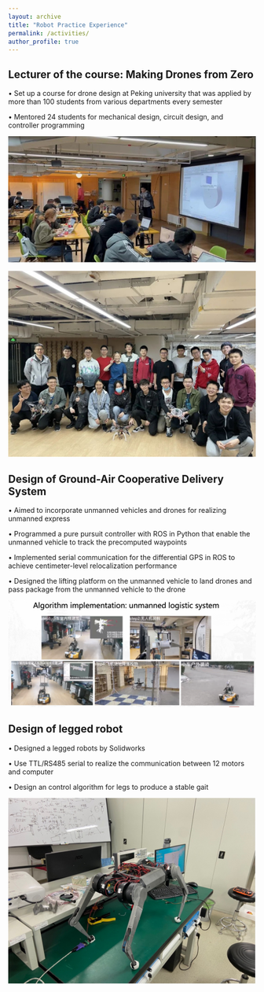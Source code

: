 ```yaml
---
layout: archive
title: "Robot Practice Experience"
permalink: /activities/
author_profile: true
---
```


## Lecturer of the course: Making Drones from Zero 

• Set up a course for drone design at Peking university that was applied by more than 100 students from various departments every semester

• Mentored 24 students for mechanical design, circuit design, and controller programming


![lecturer](/images/lecturer.jpg#width-full) 

![Course](/images/Course.jpeg#width-full)

## Design of Ground-Air Cooperative Delivery System

• Aimed to incorporate unmanned vehicles and drones for realizing unmanned express

• Programmed a pure pursuit controller with ROS in Python that enable the unmanned vehicle to track the precomputed waypoints

• Implemented serial communication for the differential GPS in ROS to achieve centimeter-level relocalization performance

• Designed the lifting platform on the unmanned vehicle to land drones and pass package from the unmanned vehicle to the drone

![unmanned delivery](/images/unmanned_delivery.png)

## Design of legged robot
• Designed a legged robots by Solidworks 

• Use TTL/RS485 serial to realize the communication between 12 motors and computer

• Design an control algorithm for legs to produce a stable gait

![legged robot](/images/legged_robot.jpg)

<!-- ## Self-balance Car -->

